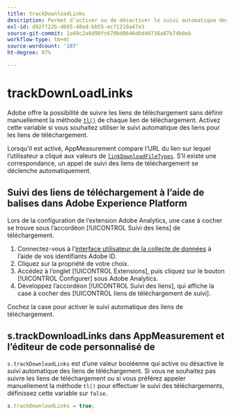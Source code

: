 ```yaml
---
title: trackDownloadLinks
description: Permet d’activer ou de désactiver le suivi automatique des liens pour les liens de téléchargement.
exl-id: d92f722b-d605-40ad-bb55-ec71219a47e3
source-git-commit: 1a49c2a6d90fc670bd0646d6d40738a87b74b8eb
workflow-type: tm+mt
source-wordcount: '187'
ht-degree: 87%

---
```


# trackDownLoadLinks

Adobe offre la possibilité de suivre les liens de téléchargement sans définir manuellement la méthode [`tl()`](../functions/tl-method.md) de chaque lien de téléchargement. Activez cette variable si vous souhaitez utiliser le suivi automatique des liens pour les liens de téléchargement.

Lorsqu’il est activé, AppMeasurement compare l’URL du lien sur lequel l’utilisateur a cliqué aux valeurs de [`linkDownloadFileTypes`](linkdownloadfiletypes.md). S’il existe une correspondance, un appel de suivi des liens de téléchargement se déclenche automatiquement.

## Suivi des liens de téléchargement à l’aide de balises dans Adobe Experience Platform

Lors de la configuration de l’extension Adobe Analytics, une case à cocher se trouve sous l’accordéon [!UICONTROL Suivi des liens] de téléchargement.

1. Connectez-vous à l’[interface utilisateur de la collecte de données](https://experience.adobe.com/data-collection) à l’aide de vos identifiants Adobe ID.
2. Cliquez sur la propriété de votre choix.
3. Accédez à l’onglet [!UICONTROL Extensions], puis cliquez sur le bouton [!UICONTROL Configurer] sous Adobe Analytics.
4. Développez l’accordéon [!UICONTROL Suivi des liens], qui affiche la case à cocher des [!UICONTROL liens de téléchargement de suivi].

Cochez la case pour activer le suivi automatique des liens de téléchargement.

## s.trackDownloadLinks dans AppMeasurement et l’éditeur de code personnalisé de 

`s.trackDownloadLinks` est d’une valeur booléenne qui active ou désactive le suivi automatique des liens de téléchargement. Si vous ne souhaitez pas suivre les liens de téléchargement ou si vous préférez appeler manuellement la méthode `tl()` pour effectuer le suivi des téléchargements, définissez cette variable sur `false`.

```js
s.trackDownloadLinks = true;
```
